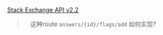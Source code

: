 [Stack Exchange API v2.2](http://api.stackexchange.com/docs)


>　这种route `answers/{id}/flags/add` 如何实现?